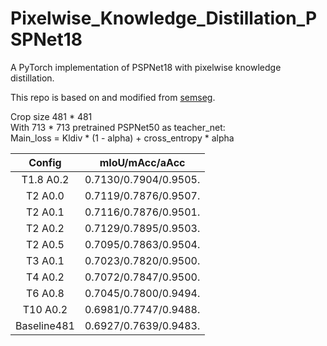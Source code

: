 # Pixelwise_Knowledge_Distillation_PSPNet18

A PyTorch implementation of PSPNet18 with pixelwise knowledge distillation.

This repo is based on and modified from [semseg](https://github.com/hszhao/semseg).

Crop size 481 * 481  
With 713 * 713 pretrained PSPNet50 as teacher_net:  
Main_loss = Kldiv * (1 - alpha) + cross_entropy * alpha   

   |  Config   |    mIoU/mAcc/aAcc     |
   | :-------: | :-------------------: |
   | T1.8 A0.2 | 0.7130/0.7904/0.9505. |
   |  T2 A0.0  | 0.7119/0.7876/0.9507. |
   |  T2 A0.1  | 0.7116/0.7876/0.9501. |
   |  T2 A0.2  | 0.7129/0.7895/0.9503. |
   |  T2 A0.5  | 0.7095/0.7863/0.9504. |
   |  T3 A0.1  | 0.7023/0.7820/0.9500. |
   |  T4 A0.2  | 0.7072/0.7847/0.9500. |
   |  T6 A0.8  | 0.7045/0.7800/0.9494. |
   |  T10 A0.2 | 0.6981/0.7747/0.9488. |
   |Baseline481| 0.6927/0.7639/0.9483. |
